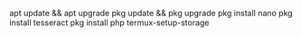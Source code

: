 apt update && apt upgrade
pkg update && pkg upgrade
pkg install nano
pkg install tesseract
pkg install php
termux-setup-storage
